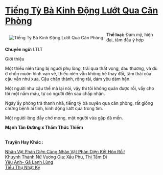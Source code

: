 <a href="https://utruyen.com/tieng-ty-ba-kinh-dong-luot-qua-can-phong/24707/" title="Tiếng Tỳ Bà Kinh Động Lướt Qua Căn Phòng"><h1>Tiếng Tỳ Bà Kinh Động Lướt Qua Căn Phòng</h1></a><div style="display:table"><img align="right" style="float: left; padding: 10px;" src="https://utruyen.com/images/story/200x260/tieng-ty-ba-kinh-dong-luot-qua-can-phong.jpg" alt="Tiếng Tỳ Bà Kinh Động Lướt Qua Căn Phòng"><b>Thể loại:</b> Đam mỹ, hiện đại, tâm đầu ý hợp<p></p><b>Chuyển ngữ: </b>LTLT<p></p>Giới thiệu<p></p>Một thiếu niên từng bị người phụ lòng, trải qua thất vọng, đau thương, và dù ở chốn muôn hình vạn vẻ, thiếu niên vẫn không hề thay đổi, tâm thái của cậu vẫn như xưa. Cậu chân thành, rộng rãi, dám yêu dám hận.<p></p>Một người như cậu thế mà lại nói, vậy thì tôi không quản được rồi, vẩy cho tôi một nắm máu, tự có người đến sau chấp nhận.<p></p>Ngày ấy phòng trà thanh nhã, tiếng tỳ bà xuyên qua căn phòng, rất giống chứng bệnh ái tình, kinh động lướt qua trong tim.<p></p>Một người lòng đầy chờ mong, một người vừa gặp đã mến.<p></p><b>Mạnh Tân Đường x Thẩm Thức Thiềm</b></div><p><br><b>Truyện Hay Khác :</b></p><a href="https://utruyen.com/nhan-vat-phan-dien-cung-nhan-vat-phan-dien-ket-hon-roi/22191/" alt="Nhân Vật Phản Diện Cùng Nhân Vật Phản Diện Kết Hôn Rồi!">Nhân Vật Phản Diện Cùng Nhân Vật Phản Diện Kết Hôn Rồi!</a><br/><a href="https://github.com/quanluxury/ngontinhhot/tree/master/truyenhay/19211/" alt="Khuynh Thành Nữ Vương Gia: Xấu Phu, Thị Tẩm Đi">Khuynh Thành Nữ Vương Gia: Xấu Phu, Thị Tẩm Đi</a><br/><a href="https://truyenngontinhay.wordpress.com/2019/10/03/yeu-anh-ga-lanh-lung/" alt="Yêu Anh- Gã Lạnh Lùng">Yêu Anh- Gã Lạnh Lùng</a><br/><a href="https://dammy2019.blogspot.com/2019/11/tieu-thu-nhat-ky.html" alt="Tiểu Thụ Nhật Ký">Tiểu Thụ Nhật Ký</a><br/>